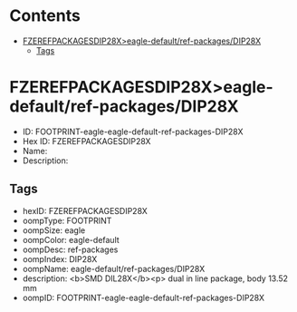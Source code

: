 



Contents
========

* [FZEREFPACKAGESDIP28X>eagle-default/ref-packages/DIP28X](#fzerefpackagesdip28xeagle-defaultref-packagesdip28x)
	* [Tags](#tags)

# FZEREFPACKAGESDIP28X>eagle-default/ref-packages/DIP28X

- ID: FOOTPRINT-eagle-eagle-default-ref-packages-DIP28X
- Hex ID: FZEREFPACKAGESDIP28X
- Name: 
- Description: 

## Tags

- hexID: FZEREFPACKAGESDIP28X
- oompType: FOOTPRINT
- oompSize: eagle
- oompColor: eagle-default
- oompDesc: ref-packages
- oompIndex: DIP28X
- oompName: eagle-default/ref-packages/DIP28X
- description: &lt;b&gt;SMD DIL28X&lt;/b&gt;&lt;p&gt;&#xD;
dual in line package, body 13.52 mm
- oompID: FOOTPRINT-eagle-eagle-default-ref-packages-DIP28X
